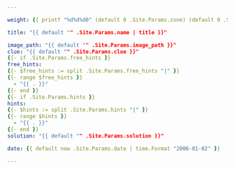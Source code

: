 ```yaml
---

weight: {{ printf "%d%d%d0" (default 0 .Site.Params.zone) (default 0 .Site.Params.gear) (default 0 .Site.Params.question) }}

title: "{{ default "" .Site.Params.name | title }}"

image_path: "{{ default "" .Site.Params.image_path }}"
clue: "{{ default "" .Site.Params.clue }}"
{{- if .Site.Params.free_hints }}
free_hints:
{{- $free_hints := split .Site.Params.free_hints "|" }}
{{- range $free_hints }}
  - "{{ . }}"
{{- end }}
{{- if .Site.Params.hints }}
hints:
{{- $hints := split .Site.Params.hints "|" }}
{{- range $hints }}
  - "{{ . }}"
{{- end }}
solution: "{{ default "" .Site.Params.solution }}"

date: {{ default now .Site.Params.date | time.Format "2006-01-02" }}

---
```


